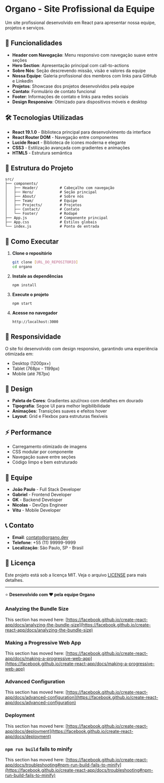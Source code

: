 # Organo - Site Profissional da Equipe

Um site profissional desenvolvido em React para apresentar nossa equipe, projetos e serviços.

## 🚀 Funcionalidades

- **Header com Navegação**: Menu responsivo com navegação suave entre seções
- **Hero Section**: Apresentação principal com call-to-actions
- **Sobre Nós**: Seção descrevendo missão, visão e valores da equipe
- **Nossa Equipe**: Galeria profissional dos membros com links para GitHub e LinkedIn
- **Projetos**: Showcase dos projetos desenvolvidos pela equipe
- **Contato**: Formulário de contato funcional
- **Footer**: Informações de contato e links para redes sociais
- **Design Responsivo**: Otimizado para dispositivos móveis e desktop

## 🛠️ Tecnologias Utilizadas

- **React 19.1.0** - Biblioteca principal para desenvolvimento da interface
- **React Router DOM** - Navegação entre componentes
- **Lucide React** - Biblioteca de ícones moderna e elegante
- **CSS3** - Estilização avançada com gradientes e animações
- **HTML5** - Estrutura semântica

## 📁 Estrutura do Projeto

```
src/
├── components/
│   ├── Header/          # Cabeçalho com navegação
│   ├── Hero/            # Seção principal
│   ├── About/           # Sobre nós
│   ├── Team/            # Equipe
│   ├── Projects/        # Projetos
│   ├── Contact/         # Contato
│   └── Footer/          # Rodapé
├── App.js               # Componente principal
├── App.css              # Estilos globais
└── index.js             # Ponto de entrada
```

## 🚀 Como Executar

1. **Clone o repositório**
   ```bash
   git clone [URL_DO_REPOSITORIO]
   cd organo
   ```

2. **Instale as dependências**
   ```bash
   npm install
   ```

3. **Execute o projeto**
   ```bash
   npm start
   ```

4. **Acesse no navegador**
   ```
   http://localhost:3000
   ```

## 📱 Responsividade

O site foi desenvolvido com design responsivo, garantindo uma experiência otimizada em:
- Desktop (1200px+)
- Tablet (768px - 1199px)
- Mobile (até 767px)

## 🎨 Design

- **Paleta de Cores**: Gradientes azul/roxo com detalhes em dourado
- **Tipografia**: Segoe UI para melhor legibilibilidade
- **Animações**: Transições suaves e efeitos hover
- **Layout**: Grid e Flexbox para estruturas flexíveis

## ⚡ Performance

- Carregamento otimizado de imagens
- CSS modular por componente
- Navegação suave entre seções
- Código limpo e bem estruturado

## 👥 Equipe

- **João Paulo** - Full Stack Developer
- **Gabriel** - Frontend Developer  
- **GK** - Backend Developer
- **Nicolas** - DevOps Engineer
- **Vitu** - Mobile Developer

## 📞 Contato

- **Email**: contato@organo.dev
- **Telefone**: +55 (11) 99999-9999
- **Localização**: São Paulo, SP - Brasil

## 📄 Licença

Este projeto está sob a licença MIT. Veja o arquivo [LICENSE](LICENSE) para mais detalhes.

---

⭐ **Desenvolvido com ❤️ pela equipe Organo**

### Analyzing the Bundle Size

This section has moved here: [https://facebook.github.io/create-react-app/docs/analyzing-the-bundle-size](https://facebook.github.io/create-react-app/docs/analyzing-the-bundle-size)

### Making a Progressive Web App

This section has moved here: [https://facebook.github.io/create-react-app/docs/making-a-progressive-web-app](https://facebook.github.io/create-react-app/docs/making-a-progressive-web-app)

### Advanced Configuration

This section has moved here: [https://facebook.github.io/create-react-app/docs/advanced-configuration](https://facebook.github.io/create-react-app/docs/advanced-configuration)

### Deployment

This section has moved here: [https://facebook.github.io/create-react-app/docs/deployment](https://facebook.github.io/create-react-app/docs/deployment)

### `npm run build` fails to minify

This section has moved here: [https://facebook.github.io/create-react-app/docs/troubleshooting#npm-run-build-fails-to-minify](https://facebook.github.io/create-react-app/docs/troubleshooting#npm-run-build-fails-to-minify)
